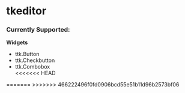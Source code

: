 # tkeditor
<h3>Currently Supported:</h3>
<strong>Widgets</strong>
 <ul>
  <li>ttk.Button</li>
  <li>ttk.Checkbutton</li>
  <li>ttk.Combobox</li>
<<<<<<< HEAD
 </ul>
=======
 </ul>
>>>>>>> 466222496f0fd0906bcd55e51b11d96b2573bf06
